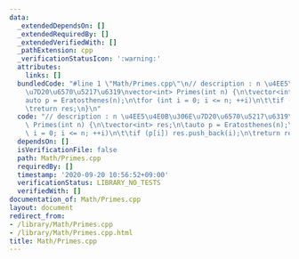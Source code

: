```yaml
---
data:
  _extendedDependsOn: []
  _extendedRequiredBy: []
  _extendedVerifiedWith: []
  _pathExtension: cpp
  _verificationStatusIcon: ':warning:'
  attributes:
    links: []
  bundledCode: "#line 1 \"Math/Primes.cpp\"\n// description : n \u4EE5\u4E0B\u306E\
    \u7D20\u6570\u5217\u6319\nvector<int> Primes(int n) {\n\tvector<int> res;\n\t\
    auto p = Eratosthenes(n);\n\tfor (int i = 0; i <= n; ++i)\n\t\tif (p[i]) res.push_back(i);\n\
    \treturn res;\n}\n"
  code: "// description : n \u4EE5\u4E0B\u306E\u7D20\u6570\u5217\u6319\nvector<int>\
    \ Primes(int n) {\n\tvector<int> res;\n\tauto p = Eratosthenes(n);\n\tfor (int\
    \ i = 0; i <= n; ++i)\n\t\tif (p[i]) res.push_back(i);\n\treturn res;\n}"
  dependsOn: []
  isVerificationFile: false
  path: Math/Primes.cpp
  requiredBy: []
  timestamp: '2020-09-20 10:56:52+09:00'
  verificationStatus: LIBRARY_NO_TESTS
  verifiedWith: []
documentation_of: Math/Primes.cpp
layout: document
redirect_from:
- /library/Math/Primes.cpp
- /library/Math/Primes.cpp.html
title: Math/Primes.cpp
---
```

